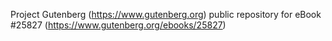 Project Gutenberg (https://www.gutenberg.org) public repository for eBook #25827 (https://www.gutenberg.org/ebooks/25827)
